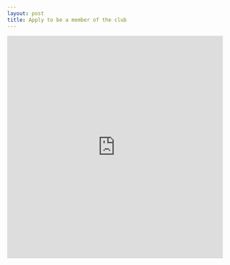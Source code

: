 ```yaml
---
layout: post
title: Apply to be a member of the club
---
```


<iframe src="https://docs.google.com/forms/d/e/1FAIpQLSeCBizfx_L3_IdGBsFM-waV-wUxSph1_FcImyGXBJ-lIbVBtg/viewform?embedded=true" width="100%" height="520" frameborder="0" marginheight="0" marginwidth="0">Loading...</iframe>


